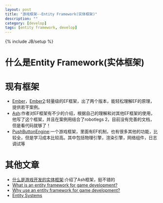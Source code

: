 ```yaml
---
layout: post
title: "游戏框架--Entity Framework(实体框架)"
description: ""
category: [develop]
tags: [entity framework, develop]
---
```

{% include JB/setup %}


# 什么是Entity Framework(实体框架)

# 现有框架
  * [Ember][2]，[Ember2][3]:轻量级的EF框架，出了两个版本，能轻松理解EF的原理，提供若干案例。
  * [Ash][1]:作者对EF框架有不少的介绍，根据自己的理解和对其他EF框架的使用，他写了这个框架，并且在案例用结合了robotlegs 2，目前没有完善的文档，但是看代码就够了！
  * [PushButtonEngine][4]:一个游戏框架，里面有EF机制，也有很多其他的功能，比较全，但是学习成本比较高。其中包括物理引擎，渲染引擎，网络组件，日志调试等

# 其他文章
* [什么是游戏开发的实体框架][100]:介绍了Ash框架，挺不错的
* [What is an entity framework for game development?][5]
* [Why use an entity framework for game development?][6]
* [Entity Systems][7]

[1]:https://github.com/richardlord/Ash
[2]:https://github.com/tdavies/Ember
[3]:https://github.com/tdavies/Ember2
[4]:https://github.com/fireyang/PushButtonEngine
[5]:http://www.richardlord.net/blog/what-is-an-entity-framework
[6]:http://www.richardlord.net/blog/why-use-an-entity-framework
[7]:http://www.tomseysdavies.com/2011/01/23/entity-systems/
[100]:http://bbs.9ria.com/thread-140584-1-1.html